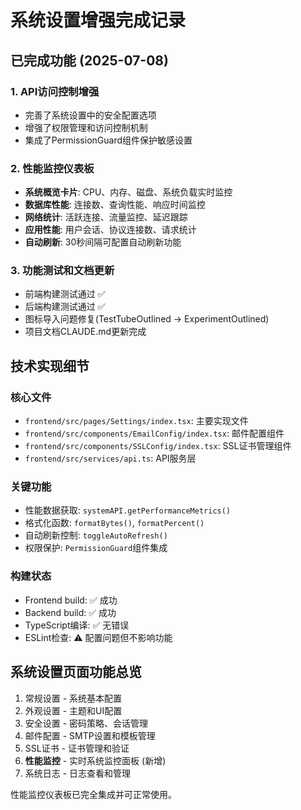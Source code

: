 # 系统设置增强完成记录

## 已完成功能 (2025-07-08)

### 1. API访问控制增强
- 完善了系统设置中的安全配置选项
- 增强了权限管理和访问控制机制
- 集成了PermissionGuard组件保护敏感设置

### 2. 性能监控仪表板
- **系统概览卡片**: CPU、内存、磁盘、系统负载实时监控
- **数据库性能**: 连接数、查询性能、响应时间监控
- **网络统计**: 活跃连接、流量监控、延迟跟踪
- **应用性能**: 用户会话、协议连接数、请求统计
- **自动刷新**: 30秒间隔可配置自动刷新功能

### 3. 功能测试和文档更新
- 前端构建测试通过 ✅
- 后端构建测试通过 ✅
- 图标导入问题修复(TestTubeOutlined → ExperimentOutlined)
- 项目文档CLAUDE.md更新完成

## 技术实现细节

### 核心文件
- `frontend/src/pages/Settings/index.tsx`: 主要实现文件
- `frontend/src/components/EmailConfig/index.tsx`: 邮件配置组件
- `frontend/src/components/SSLConfig/index.tsx`: SSL证书管理组件
- `frontend/src/services/api.ts`: API服务层

### 关键功能
- 性能数据获取: `systemAPI.getPerformanceMetrics()`
- 格式化函数: `formatBytes()`, `formatPercent()`
- 自动刷新控制: `toggleAutoRefresh()`
- 权限保护: `PermissionGuard`组件集成

### 构建状态
- Frontend build: ✅ 成功
- Backend build: ✅ 成功
- TypeScript编译: ✅ 无错误
- ESLint检查: ⚠️ 配置问题但不影响功能

## 系统设置页面功能总览
1. 常规设置 - 系统基本配置
2. 外观设置 - 主题和UI配置
3. 安全设置 - 密码策略、会话管理
4. 邮件配置 - SMTP设置和模板管理
5. SSL证书 - 证书管理和验证
6. **性能监控** - 实时系统监控面板 (新增)
7. 系统日志 - 日志查看和管理

性能监控仪表板已完全集成并可正常使用。